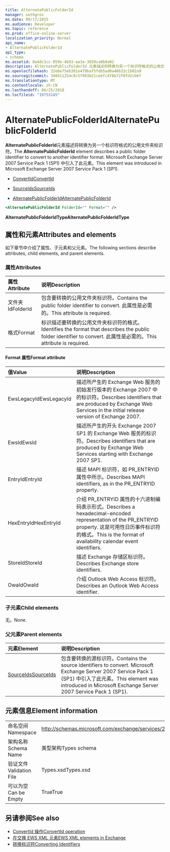 ```yaml
---
title: AlternatePublicFolderId
manager: sethgros
ms.date: 09/17/2015
ms.audience: Developer
ms.topic: reference
ms.prod: office-online-server
localization_priority: Normal
api_name:
- AlternatePublicFolderId
api_type:
- schema
ms.assetid: 0a4dc1cc-959e-4b93-aa3a-3020ca8b8a02
description: AlternatePublicFolderId 元素描述将转换为另一个标识符格式的公用文件夹标识符。 Microsoft Exchange Server 2007 Service Pack 1 (SP1) 中引入了此元素。
ms.openlocfilehash: 32e6e75eb381e479baf5fdb5ad0a40b32c1b02a9
ms.sourcegitcommit: 34041125dc8c5f993b21cebfc4f8b72f0fd2cb6f
ms.translationtype: MT
ms.contentlocale: zh-CN
ms.lasthandoff: 06/25/2018
ms.locfileid: "19753145"
---
```

# <a name="alternatepublicfolderid"></a><span data-ttu-id="fcaa8-104">AlternatePublicFolderId</span><span class="sxs-lookup"><span data-stu-id="fcaa8-104">AlternatePublicFolderId</span></span>

<span data-ttu-id="fcaa8-105">**AlternatePublicFolderId**元素描述将转换为另一个标识符格式的公用文件夹标识符。</span><span class="sxs-lookup"><span data-stu-id="fcaa8-105">The **AlternatePublicFolderId** element describes a public folder identifier to convert to another identifier format.</span></span> <span data-ttu-id="fcaa8-106">Microsoft Exchange Server 2007 Service Pack 1 (SP1) 中引入了此元素。</span><span class="sxs-lookup"><span data-stu-id="fcaa8-106">This element was introduced in Microsoft Exchange Server 2007 Service Pack 1 (SP1).</span></span> 
  
- [<span data-ttu-id="fcaa8-107">ConvertId</span><span class="sxs-lookup"><span data-stu-id="fcaa8-107">ConvertId</span></span>](convertid.md)
  
- [<span data-ttu-id="fcaa8-108">SourceIds</span><span class="sxs-lookup"><span data-stu-id="fcaa8-108">SourceIds</span></span>](sourceids.md)
  
- [<span data-ttu-id="fcaa8-109">AlternatePublicFolderId</span><span class="sxs-lookup"><span data-stu-id="fcaa8-109">AlternatePublicFolderId</span></span>](alternatepublicfolderid.md)
  
```xml
<AlternatePublicFolderId FolderId="" Format="" />
```

 <span data-ttu-id="fcaa8-110">**AlternatePublicFolderIdType**</span><span class="sxs-lookup"><span data-stu-id="fcaa8-110">**AlternatePublicFolderIdType**</span></span>
## <a name="attributes-and-elements"></a><span data-ttu-id="fcaa8-111">属性和元素</span><span class="sxs-lookup"><span data-stu-id="fcaa8-111">Attributes and elements</span></span>

<span data-ttu-id="fcaa8-112">如下章节中介绍了属性、子元素和父元素。</span><span class="sxs-lookup"><span data-stu-id="fcaa8-112">The following sections describe attributes, child elements, and parent elements.</span></span>
  
### <a name="attributes"></a><span data-ttu-id="fcaa8-113">属性</span><span class="sxs-lookup"><span data-stu-id="fcaa8-113">Attributes</span></span>

|<span data-ttu-id="fcaa8-114">**属性**</span><span class="sxs-lookup"><span data-stu-id="fcaa8-114">**Attribute**</span></span>|<span data-ttu-id="fcaa8-115">**说明**</span><span class="sxs-lookup"><span data-stu-id="fcaa8-115">**Description**</span></span>|
|:-----|:-----|
|<span data-ttu-id="fcaa8-116">文件夹 Id</span><span class="sxs-lookup"><span data-stu-id="fcaa8-116">FolderId</span></span>  <br/> |<span data-ttu-id="fcaa8-117">包含要转换的公用文件夹标识符。</span><span class="sxs-lookup"><span data-stu-id="fcaa8-117">Contains the public folder identifier to convert.</span></span> <span data-ttu-id="fcaa8-118">此属性是必需的。</span><span class="sxs-lookup"><span data-stu-id="fcaa8-118">This attribute is required.</span></span>  <br/> |
|<span data-ttu-id="fcaa8-119">格式</span><span class="sxs-lookup"><span data-stu-id="fcaa8-119">Format</span></span>  <br/> |<span data-ttu-id="fcaa8-120">标识描述要转换的公用文件夹标识符的格式。</span><span class="sxs-lookup"><span data-stu-id="fcaa8-120">Identifies the format that describes the public folder identifier to convert.</span></span> <span data-ttu-id="fcaa8-121">此属性是必需的。</span><span class="sxs-lookup"><span data-stu-id="fcaa8-121">This attribute is required.</span></span>  <br/> |
   
#### <a name="format-attribute"></a><span data-ttu-id="fcaa8-122">Format 属性</span><span class="sxs-lookup"><span data-stu-id="fcaa8-122">Format attribute</span></span>

|<span data-ttu-id="fcaa8-123">**值**</span><span class="sxs-lookup"><span data-stu-id="fcaa8-123">**Value**</span></span>|<span data-ttu-id="fcaa8-124">**说明**</span><span class="sxs-lookup"><span data-stu-id="fcaa8-124">**Description**</span></span>|
|:-----|:-----|
|<span data-ttu-id="fcaa8-125">EwsLegacyId</span><span class="sxs-lookup"><span data-stu-id="fcaa8-125">EwsLegacyId</span></span>  <br/> |<span data-ttu-id="fcaa8-126">描述所产生的 Exchange Web 服务的初始发行版本的 Exchange 2007 中的标识符。</span><span class="sxs-lookup"><span data-stu-id="fcaa8-126">Describes identifiers that are produced by Exchange Web Services in the initial release version of Exchange 2007.</span></span>  <br/> |
|<span data-ttu-id="fcaa8-127">EwsId</span><span class="sxs-lookup"><span data-stu-id="fcaa8-127">EwsId</span></span>  <br/> |<span data-ttu-id="fcaa8-128">描述所产生的开头 Exchange 2007 SP1 的 Exchange Web 服务的标识符。</span><span class="sxs-lookup"><span data-stu-id="fcaa8-128">Describes identifiers that are produced by Exchange Web Services starting with Exchange 2007 SP1.</span></span>  <br/> |
|<span data-ttu-id="fcaa8-129">EntryId</span><span class="sxs-lookup"><span data-stu-id="fcaa8-129">EntryId</span></span>  <br/> |<span data-ttu-id="fcaa8-130">描述 MAPI 标识符，如 PR_ENTRYID 属性中所示。</span><span class="sxs-lookup"><span data-stu-id="fcaa8-130">Describes MAPI identifiers, as in the PR_ENTRYID property.</span></span>  <br/> |
|<span data-ttu-id="fcaa8-131">HexEntryId</span><span class="sxs-lookup"><span data-stu-id="fcaa8-131">HexEntryId</span></span>  <br/> |<span data-ttu-id="fcaa8-132">介绍 PR_ENTRYID 属性的十六进制编码表示形式。</span><span class="sxs-lookup"><span data-stu-id="fcaa8-132">Describes a hexadecimal-encoded representation of the PR_ENTRYID property.</span></span> <span data-ttu-id="fcaa8-133">这是可用性日历事件标识符的格式。</span><span class="sxs-lookup"><span data-stu-id="fcaa8-133">This is the format of availability calendar event identifiers.</span></span>  <br/> |
|<span data-ttu-id="fcaa8-134">StoreId</span><span class="sxs-lookup"><span data-stu-id="fcaa8-134">StoreId</span></span>  <br/> |<span data-ttu-id="fcaa8-135">描述 Exchange 存储区标识符。</span><span class="sxs-lookup"><span data-stu-id="fcaa8-135">Describes Exchange store identifiers.</span></span>  <br/> |
|<span data-ttu-id="fcaa8-136">OwaId</span><span class="sxs-lookup"><span data-stu-id="fcaa8-136">OwaId</span></span>  <br/> |<span data-ttu-id="fcaa8-137">介绍 Outlook Web Access 标识符。</span><span class="sxs-lookup"><span data-stu-id="fcaa8-137">Describes an Outlook Web Access identifier.</span></span>  <br/> |
   
### <a name="child-elements"></a><span data-ttu-id="fcaa8-138">子元素</span><span class="sxs-lookup"><span data-stu-id="fcaa8-138">Child elements</span></span>

<span data-ttu-id="fcaa8-139">无。</span><span class="sxs-lookup"><span data-stu-id="fcaa8-139">None.</span></span>
  
### <a name="parent-elements"></a><span data-ttu-id="fcaa8-140">父元素</span><span class="sxs-lookup"><span data-stu-id="fcaa8-140">Parent elements</span></span>

|<span data-ttu-id="fcaa8-141">**元素**</span><span class="sxs-lookup"><span data-stu-id="fcaa8-141">**Element**</span></span>|<span data-ttu-id="fcaa8-142">**说明**</span><span class="sxs-lookup"><span data-stu-id="fcaa8-142">**Description**</span></span>|
|:-----|:-----|
|[<span data-ttu-id="fcaa8-143">SourceIds</span><span class="sxs-lookup"><span data-stu-id="fcaa8-143">SourceIds</span></span>](sourceids.md) <br/> |<span data-ttu-id="fcaa8-144">包含要转换的源标识符。</span><span class="sxs-lookup"><span data-stu-id="fcaa8-144">Contains the source identifiers to convert.</span></span> <span data-ttu-id="fcaa8-145">Microsoft Exchange Server 2007 Service Pack 1 (SP1) 中引入了此元素。</span><span class="sxs-lookup"><span data-stu-id="fcaa8-145">This element was introduced in Microsoft Exchange Server 2007 Service Pack 1 (SP1).</span></span>  <br/> |
   
## <a name="element-information"></a><span data-ttu-id="fcaa8-146">元素信息</span><span class="sxs-lookup"><span data-stu-id="fcaa8-146">Element information</span></span>

|||
|:-----|:-----|
|<span data-ttu-id="fcaa8-147">命名空间</span><span class="sxs-lookup"><span data-stu-id="fcaa8-147">Namespace</span></span>  <br/> |http://schemas.microsoft.com/exchange/services/2006/types  <br/> |
|<span data-ttu-id="fcaa8-148">架构名称</span><span class="sxs-lookup"><span data-stu-id="fcaa8-148">Schema Name</span></span>  <br/> |<span data-ttu-id="fcaa8-149">类型架构</span><span class="sxs-lookup"><span data-stu-id="fcaa8-149">Types schema</span></span>  <br/> |
|<span data-ttu-id="fcaa8-150">验证文件</span><span class="sxs-lookup"><span data-stu-id="fcaa8-150">Validation File</span></span>  <br/> |<span data-ttu-id="fcaa8-151">Types.xsd</span><span class="sxs-lookup"><span data-stu-id="fcaa8-151">Types.xsd</span></span>  <br/> |
|<span data-ttu-id="fcaa8-152">可以为空</span><span class="sxs-lookup"><span data-stu-id="fcaa8-152">Can be Empty</span></span>  <br/> |<span data-ttu-id="fcaa8-153">True</span><span class="sxs-lookup"><span data-stu-id="fcaa8-153">True</span></span>  <br/> |
   
## <a name="see-also"></a><span data-ttu-id="fcaa8-154">另请参阅</span><span class="sxs-lookup"><span data-stu-id="fcaa8-154">See also</span></span>

- [<span data-ttu-id="fcaa8-155">ConvertId 操作</span><span class="sxs-lookup"><span data-stu-id="fcaa8-155">ConvertId operation</span></span>](convertid-operation.md)
- [<span data-ttu-id="fcaa8-156">在交换 EWS XML 元素</span><span class="sxs-lookup"><span data-stu-id="fcaa8-156">EWS XML elements in Exchange</span></span>](ews-xml-elements-in-exchange.md)
- [<span data-ttu-id="fcaa8-157">转换标识符</span><span class="sxs-lookup"><span data-stu-id="fcaa8-157">Converting Identifiers</span></span>](http://msdn.microsoft.com/library/a5391746-b6ef-4f48-8fc8-8255258651aa%28Office.15%29.aspx)

